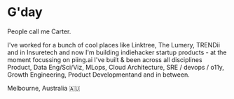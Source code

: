 # G'day

People call me Carter.

I've worked for a bunch of cool places like Linktree, The Lumery, TRENDii and in Insuretech and now I'm building indiehacker startup products - at the moment focussing on piing.ai 
I've built & been across all disciplines Product, Data Eng/Sci/Viz, MLops, Cloud Architecture, SRE / devops / o11y, Growth Engineering, Product Developmentand and in between.

Melbourne, Australia 🇦🇺
